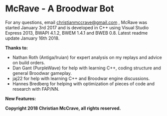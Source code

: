 # McRave - A Broodwar Bot
For any questions, email christianmccrave@gmail.com , McRave was started January 3rd 2017 and is developed in C++ using Visual Studio Express 2013, BWAPI 4.1.2, BWEM 1.4.1 and BWEB 0.8. Latest readme update January 16th 2018.

**Thanks to:**
- Nathan Roth (Antiga/Iruian) for expert analysis on my replays and advice on build orders.
- Dan Gant (PurpleWave) for help with learning C++, coding structure and general Broodwar gameplay.
- jaj22 for help with learning C++ and Broodwar engine discussions.
- Hannes Bredberg for helping with optimization of pieces of code and research with FAP/NN.

**New Features:**

**Copyright 2018 Christian McCrave, all rights reserved.**
